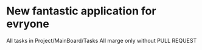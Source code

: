 # New fantastic application for evryone
All tasks in Project/MainBoard/Tasks
All marge only without PULL REQUEST
